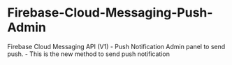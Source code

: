 # Firebase-Cloud-Messaging-Push-Admin
Firebase Cloud Messaging API  (V1) - Push Notification Admin panel to send push. - This is the new method to send push notification
